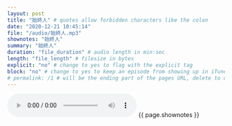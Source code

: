 ```yaml
---
layout: post
title: "始終人" # quotes allow forbidden characters like the colon
date: "2020-12-21 10:45:14"
file: "/audio/始終人.mp3"
shownotes: "始終人"
summary: "始終人"
duration: "file_duration" # audio length in min:sec
length: "file_length" # filesize in bytes
explicit: "no" # change to yes to flag with the explicit tag
block: "no" # change to yes to keep an episode from showing up in iTunes
# permalink: /1 # will be the ending part of the pages URL, delete to default to the title
---
```


<audio controls>
<source src="{{site.url}}{{site.baseurl}}{{ page.file }}" type="audio/x-mp3">
Your browser does not support the audio element.
</audio>
{{ page.shownotes }}
